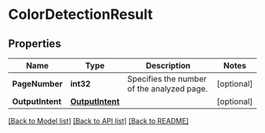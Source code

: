 # ColorDetectionResult

## Properties

Name | Type | Description | Notes
------------ | ------------- | ------------- | -------------
**PageNumber** | **int32** | Specifies the number of the analyzed page. | [optional] 
**OutputIntent** | [**OutputIntent**](OutputIntent.md) |  | [optional] 

[[Back to Model list]](../README.md#documentation-for-models) [[Back to API list]](../README.md#documentation-for-api-endpoints) [[Back to README]](../README.md)


